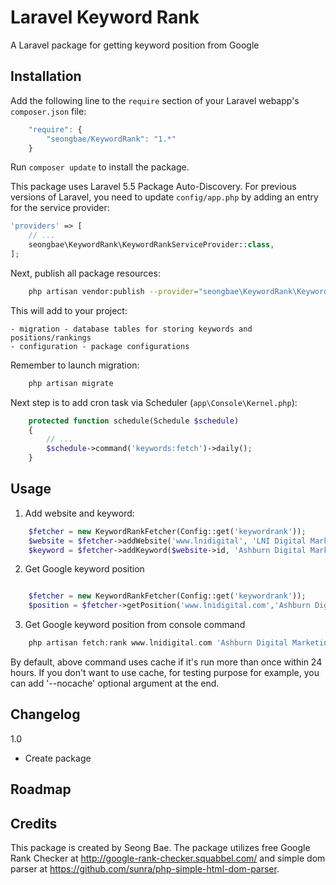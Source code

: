 Laravel Keyword Rank
=======================

A Laravel package for getting keyword position from Google

Installation
------------

Add the following line to the `require` section of your Laravel webapp's `composer.json` file:

```javascript
    "require": {
        "seongbae/KeywordRank": "1.*"
    }
```

Run `composer update` to install the package.

This package uses Laravel 5.5 Package Auto-Discovery.
For previous versions of Laravel, you need to update `config/app.php` by adding an entry for the service provider:

```php
'providers' => [
    // ...
    seongbae\KeywordRank\KeywordRankServiceProvider::class,
];
```

Next, publish all package resources:

```bash
    php artisan vendor:publish --provider="seongbae\KeywordRank\KeywordRankServiceProvider"
```

This will add to your project:

    - migration - database tables for storing keywords and positions/rankings
    - configuration - package configurations

Remember to launch migration: 

```bash
    php artisan migrate
```

Next step is to add cron task via Scheduler (`app\Console\Kernel.php`):

```php
    protected function schedule(Schedule $schedule)
    {
    	// ...
        $schedule->command('keywords:fetch')->daily();
    }
```

Usage
------

1) Add website and keyword:

```php	
    $fetcher = new KeywordRankFetcher(Config::get('keywordrank'));
    $website = $fetcher->addWebsite('www.lnidigital', 'LNI Digital Marketing', 1);  // last parameter is user id
    $keyword = $fetcher->addKeyword($website->id, 'Ashburn Digital Marketing', 1); // last parameter is user id
```

2) Get Google keyword position

```php

	$fetcher = new KeywordRankFetcher(Config::get('keywordrank'));
    $position = $fetcher->getPosition('www.lnidigital.com','Ashburn Digital Marketing',true);
```

3) Get Google keyword position from console command

```php
    php artisan fetch:rank www.lnidigital.com 'Ashburn Digital Marketing'
```

By default, above command uses cache if it's run more than once within 24 hours.  If you don't want to use cache, for testing purpose for example, you can add '--nocache' optional argument at the end.

Changelog
---------

1.0
- Create package

Roadmap
-------


Credits
-------

This package is created by Seong Bae.  The package utilizes free Google Rank Checker at http://google-rank-checker.squabbel.com/ and simple dom parser at https://github.com/sunra/php-simple-html-dom-parser.